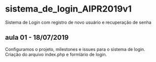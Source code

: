 # sistema_de_login_AIPR2019v1
Sistema de Login com registro de novo usuário e recuperação de senha

## aula 01 - 18/07/2019
Configuramos o projeto, milestones e issues para o sistema de login.
Criação do arquivo index.php e formlário de login.
